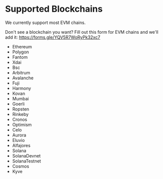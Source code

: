 # Supported Blockchains

We currently support most EVM chains.

Don't see a blockchain you want?  Fill out this form for EVM chains and we'll add it: https://forms.gle/YQV5R7WoRyPk32xc7

- Ethereum
- Polygon
- Fantom
- Xdai
- Bsc
- Arbitrum
- Avalanche
- Fuji
- Harmony
- Kovan
- Mumbai
- Goerli
- Ropsten
- Rinkeby
- Cronos
- Optimism
- Celo
- Aurora
- Eluvio
- Alfajores
- Solana
- SolanaDevnet
- SolanaTestnet
- Cosmos
- Kyve
